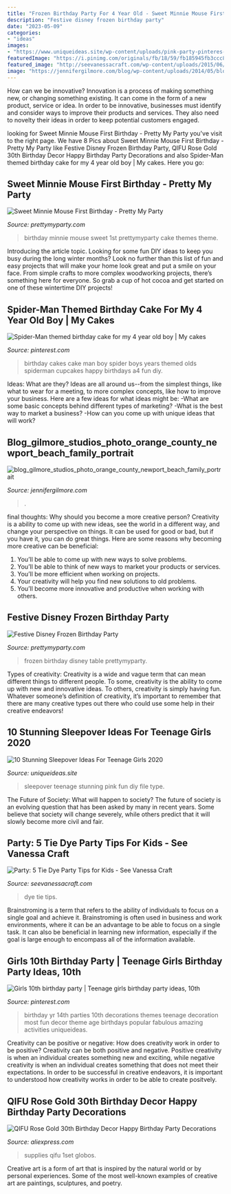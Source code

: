 ```yaml
---
title: "Frozen Birthday Party For 4 Year Old - Sweet Minnie Mouse First Birthday"
description: "Festive disney frozen birthday party"
date: "2023-05-09"
categories:
- "ideas"
images:
- "https://www.uniqueideas.site/wp-content/uploads/pink-party-pinteres-12.jpg"
featuredImage: "https://i.pinimg.com/originals/fb/18/59/fb185945fb3ccc811e435245e308d3c7.jpg"
featured_image: "http://seevanessacraft.com/wp-content/uploads/2015/06/TieDyeParty7-copy.jpg"
image: "https://jennifergilmore.com/blog/wp-content/uploads/2014/05/blog_gilmore_studios_photo_orange_county_newport_beach_family_portrait_cake_smash_outdoor_one_yr_old_boy_cowboy_boots_spencer_3(pp_w768_h548).jpg"
---
```



How can we be innovative?
Innovation is a process of making something new, or changing something existing. It can come in the form of a new product, service or idea. In order to be innovative, businesses must identify and consider ways to improve their products and services. They also need to novelty their ideas in order to keep potential customers engaged.

	

		
looking for Sweet Minnie Mouse First Birthday - Pretty My Party you've visit to the right page. We have 8 Pics about Sweet Minnie Mouse First Birthday - Pretty My Party like Festive Disney Frozen Birthday Party, QIFU Rose Gold 30th Birthday Decor Happy Birthday Party Decorations and also Spider-Man themed birthday cake for my 4 year old boy | My cakes. Here you go:
		
    
## Sweet Minnie Mouse First Birthday - Pretty My Party

<img loading=lazy src="http://www.prettymyparty.com/wp-content/uploads/2015/03/minnie-mouse-first-birthday-ideas.jpg" onerror="this.onerror=null;this.src='https://tse2.mm.bing.net/th?id=OIP.26_fk2zHF8KfJsgeCNcOxgHaKl&amp;pid=15.1';" alt="Sweet Minnie Mouse First Birthday - Pretty My Party">

_Source: prettymyparty.com_

>birthday minnie mouse sweet 1st prettymyparty cake themes theme. 

	

Introducing the article topic.
Looking for some fun DIY ideas to keep you busy during the long winter months? Look no further than this list of fun and easy projects that will make your home look great and put a smile on your face. From simple crafts to more complex woodworking projects, there’s something here for everyone. So grab a cup of hot cocoa and get started on one of these wintertime DIY projects!

    
## Spider-Man Themed Birthday Cake For My 4 Year Old Boy | My Cakes

<img loading=lazy src="https://s-media-cache-ak0.pinimg.com/736x/a4/3c/fb/a43cfbb0c45f617d1f81c29bbcffcf14.jpg" onerror="this.onerror=null;this.src='https://tse2.mm.bing.net/th?id=OIP.8KyuiR1vHemNCW4AMUzODAHaJ3&amp;pid=15.1';" alt="Spider-Man themed birthday cake for my 4 year old boy | My cakes">

_Source: pinterest.com_

>birthday cakes cake man boy spider boys years themed olds spiderman cupcakes happy birthdays a4 fun diy. 

	

Ideas: What are they?
Ideas are all around us--from the simplest things, like what to wear for a meeting, to more complex concepts, like how to improve your business. Here are a few ideas for what ideas might be: 
-What are some basic concepts behind different types of marketing? 
-What is the best way to market a business? 
-How can you come up with unique ideas that will work?

    
## Blog_gilmore_studios_photo_orange_county_newport_beach_family_portrait

<img loading=lazy src="https://jennifergilmore.com/blog/wp-content/uploads/2014/05/blog_gilmore_studios_photo_orange_county_newport_beach_family_portrait_cake_smash_outdoor_one_yr_old_boy_cowboy_boots_spencer_3(pp_w768_h548).jpg" onerror="this.onerror=null;this.src='https://tse1.mm.bing.net/th?id=OIP.ys3ZeriDRgHo9ahzQ9iejAHaFS&amp;pid=15.1';" alt="blog_gilmore_studios_photo_orange_county_newport_beach_family_portrait">

_Source: jennifergilmore.com_

>. 

	

final thoughts: Why should you become a more creative person?
Creativity is a ability to come up with new ideas, see the world in a different way, and change your perspective on things. It can be used for good or bad, but if you have it, you can do great things. Here are some reasons why becoming more creative can be beneficial: 
1. You’ll be able to come up with new ways to solve problems. 
2. You’ll be able to think of new ways to market your products or services. 
3. You’ll be more efficient when working on projects. 
4. Your creativity will help you find new solutions to old problems. 
5. You’ll become more innovative and productive when working with others.

    
## Festive Disney Frozen Birthday Party

<img loading=lazy src="https://www.prettymyparty.com/wp-content/uploads/2015/02/frozen-birthday-party-ideas.jpg" onerror="this.onerror=null;this.src='https://tse4.mm.bing.net/th?id=OIP.2CKWhVPGUgfYabq3AHDZdgHaKl&amp;pid=15.1';" alt="Festive Disney Frozen Birthday Party">

_Source: prettymyparty.com_

>frozen birthday disney table prettymyparty. 

	

Types of creativity:
Creativity is a wide and vague term that can mean different things to different people. To some, creativity is the ability to come up with new and innovative ideas. To others, creativity is simply having fun. Whatever someone’s definition of creativity, it’s important to remember that there are many creative types out there who could use some help in their creative endeavors!

    
## 10 Stunning Sleepover Ideas For Teenage Girls 2020

<img loading=lazy src="https://www.uniqueideas.site/wp-content/uploads/pink-party-pinteres-12.jpg" onerror="this.onerror=null;this.src='https://tse3.mm.bing.net/th?id=OIP.rjhH34KQ2gkpEuil2IQUQAHaJ4&amp;pid=15.1';" alt="10 Stunning Sleepover Ideas For Teenage Girls 2020">

_Source: uniqueideas.site_

>sleepover teenage stunning pink fun diy file type. 

	

The Future of Society: What will happen to society?
The future of society is an evolving question that has been asked by many in recent years. Some believe that society will change severely, while others predict that it will slowly become more civil and fair.

    
## Party: 5 Tie Dye Party Tips For Kids - See Vanessa Craft

<img loading=lazy src="http://seevanessacraft.com/wp-content/uploads/2015/06/TieDyeParty7-copy.jpg" onerror="this.onerror=null;this.src='https://tse3.mm.bing.net/th?id=OIP.yGGXoKviU7TPlrwrYfPDfgHaLH&amp;pid=15.1';" alt="Party: 5 Tie Dye Party Tips for Kids - See Vanessa Craft">

_Source: seevanessacraft.com_

>dye tie tips. 

	

Brainstroming is a term that refers to the ability of individuals to focus on a single goal and achieve it. Brainstroming is often used in business and work environments, where it can be an advantage to be able to focus on a single task. It can also be beneficial in learning new information, especially if the goal is large enough to encompass all of the information available.

    
## Girls 10th Birthday Party | Teenage Girls Birthday Party Ideas, 10th

<img loading=lazy src="https://i.pinimg.com/originals/fb/18/59/fb185945fb3ccc811e435245e308d3c7.jpg" onerror="this.onerror=null;this.src='https://tse1.mm.bing.net/th?id=OIP.LiadjSC9Q3mn-yhiCzKVAwHaJ4&amp;pid=15.1';" alt="Girls 10th birthday party | Teenage girls birthday party ideas, 10th">

_Source: pinterest.com_

>birthday yr 14th parties 10th decorations themes teenage decoration most fun decor theme age birthdays popular fabulous amazing activities uniqueideas. 

	

Creativity can be positive or negative: How does creativity work in order to be positive?
Creativity can be both positive and negative. Positive creativity is when an individual creates something new and exciting, while negative creativity is when an individual creates something that does not meet their expectations. In order to be successful in creative endeavors, it is important to understood how creativity works in order to be able to create positvely.

    
## QIFU Rose Gold 30th Birthday Decor Happy Birthday Party Decorations

<img loading=lazy src="https://ae01.alicdn.com/kf/Ha9fc5aa260f6444b89127974f2cd76bcl.jpg" onerror="this.onerror=null;this.src='https://tse1.mm.bing.net/th?id=OIP.seYENZCDyO07nT5oMEc-eAHaHa&amp;pid=15.1';" alt="QIFU Rose Gold 30th Birthday Decor Happy Birthday Party Decorations">

_Source: aliexpress.com_

>supplies qifu 1set globos. 

	

Creative art is a form of art that is inspired by the natural world or by personal experiences. Some of the most well-known examples of creative art are paintings, sculptures, and poetry.

